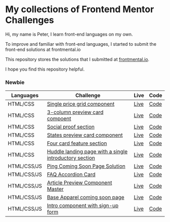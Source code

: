 # My collections of Frontend Mentor Challenges

Hi, my name is Peter, I learn front-end languages on my own.

To improve and familiar with front-end languages, I started to submit the front-end solutions at frontmental.io

This repository stores the solutions that I submitted at [frontmental.io](https://www.frontendmentor.io/).

I hope you find this repository helpful.

### Newbie

| Languages   | Challenge                                                                                                                                                           | Live                                                       | Code                                                                                                                                        |
| ----------- | ------------------------------------------------------------------------------------------------------------------------------------------------------------------- | ---------------------------------------------------------- | ------------------------------------------------------------------------------------------------------------------------------------------- |
| HTML/CSS    | [Single price grid component](https://www.frontendmentor.io/challenges/single-price-grid-component-5ce41129d0ff452fec5abbbc)                                        | [Live](https://single-price-by-peter.netlify.app/)         | [Code](https://github.com/PeterHuang-13/frontend_mentor_challenges/tree/master/Single_price_grid_component)                                 |
| HTML/CSS    | [3-column preview card compoent](https://www.frontendmentor.io/challenges/3column-preview-card-component-pH92eAR2-)                                                 | [Live](https://3column-preview-card.netlify.app/)          | [Code](https://github.com/PeterHuang-13/frontend_mentor_challenges/tree/master/3-column_preview_card_component)                             |
| HTML/CSS    | [Social proof section](https://www.frontendmentor.io/challenges/social-proof-section-6e0qTv_bA)                                                                     | [Live](https://social-proof-section-solution.netlify.app/) | [Code](https://github.com/PeterHuang-13/frontend_mentor_challenges/tree/master/social-proof-section-master)                                 |
| HTML/CSS    | [States preview card component](https://www.frontendmentor.io/challenges/stats-preview-card-component-8JqbgoU62)                                                    | [Live](https://state-preview.netlify.app/)                 | [Code](https://github.com/PeterHuang-13/frontend_mentor_challenges/tree/master/stats-preview-card-component-main)                           |
| HTML/CSS    | [Four card feature section](https://www.frontendmentor.io/challenges/four-card-feature-section-weK1eFYK)                                                            | [Live](https://four-card-feature-by-peter.netlify.app/)    | [Code](https://github.com/PeterHuang-13/frontend_mentor_challenges/tree/master/four-card-feature-section-master)                            |
| HTML/CSS    | [Huddle landing page with a single introductory section](https://www.frontendmentor.io/challenges/huddle-landing-page-with-a-single-introductory-section-B_2Wvxgi0) | [Live](https://huddle-landing-page-peter.netlify.app/)     | [Code](https://github.com/PeterHuang-13/frontend_mentor_challenges/tree/master/huddle-landing-page-with-single-introductory-section-master) |
| HTML/CSS/JS | [Ping Coming Soon Page Solution](https://www.frontendmentor.io/challenges/ping-single-column-coming-soon-page-5cadd051fec04111f7b848da)                             | [Live](https://ping-coming.netlify.app/)                   | [Code](https://github.com/PeterHuang-13/frontend_mentor_challenges/tree/master/ping-coming-soon-page-master)                                |
| HTML/CSS/JS | [FAQ Accordion Card](https://www.frontendmentor.io/challenges/faq-accordion-card-XlyjD0Oam)                                                                         | [Live](https://faq-accordion-solution.netlify.app/)        | [Code](https://github.com/PeterHuang-13/frontend_mentor_challenges/tree/master/faq-accordion-card-main#links)                               |
| HTML/CSS/JS | [Article Preview Component Master](https://www.frontendmentor.io/challenges/article-preview-component-dYBN_pYFT)                                                    | [Live](https://article-component-by-peter.netlify.app/)    | [Code](https://github.com/PeterHuang-13/frontend_mentor_challenges/tree/master/article-preview-component-master)                            |
| HTML/CSS/JS | [Base Apparel coming soon page](https://www.frontendmentor.io/solutions/using-gridflex-javascript-AC6a4n9zq)                                                        | [Live](https://base-apparel-email.netlify.app/)            | [Code](https://github.com/PeterHuang-13/frontend_mentor_challenges/tree/master/base-apparel-coming-soon-master)                             |
| HTML/CSS/JS | [Intro component with sign-up form](https://www.frontendmentor.io/challenges/intro-component-with-signup-form-5cf91bd49edda32581d28fd1)                             | [Live](https://introsignup-form.netlify.app/)              | [Code](https://github.com/PeterHuang-13/frontend_mentor_challenges/tree/master/intro-component-with-signup-form-master)                     |
